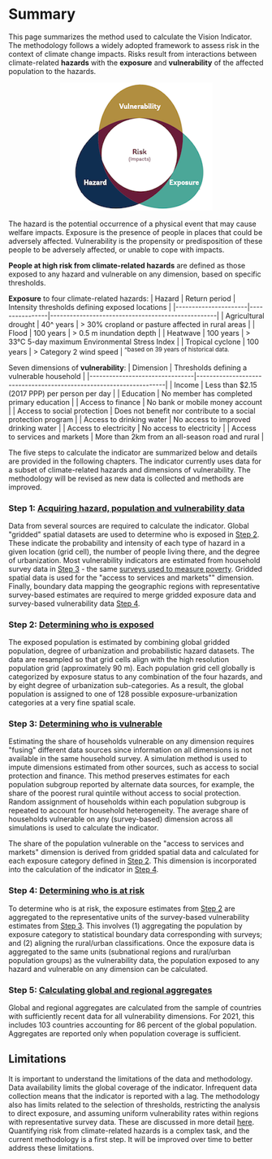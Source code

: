 # Summary

This page summarizes the method used to calculate the Vision Indicator.
The methodology follows a widely adopted framework to assess risk in the
context of climate change impacts. Risks result from interactions
between climate-related **hazards** with the **exposure** and
**vulnerability** of the affected population to the hazards.

<div align="center">
  <img src="images/framework.png">
</div>

The hazard is the potential occurrence of a physical event that may
cause welfare impacts. Exposure is the presence of people in places that
could be adversely affected. Vulnerability is the propensity or
predisposition of these people to be adversely affected, or unable to
cope with impacts.

**People at high risk from climate-related hazards** are defined as
those exposed to any hazard and vulnerable on any dimension, based on
specific thresholds.

**Exposure** to four climate-related hazards: \| Hazard \| Return period
\| Intensity thresholds defining exposed locations \|
\|----------------------\|----------------\|---------------------------------------------------\|
\| Agricultural drought \| 40\^ years \| \> 30% cropland or pasture
affected in rural areas \| \| Flood \| 100 years \| \> 0.5 m inundation
depth \| \| Heatwave \| 100 years \| \> 33°C 5-day maximum Environmental
Stress Index \| \| Tropical cyclone \| 100 years \| \> Category 2 wind
speed \| <sup>\^based on 39 years of historical data.</sup>

Seven dimensions of **vulnerability**: \| Dimension \| Thresholds
defining a vulnerable household \|
\|--------------------------------\|--------------------------------------------------------------------\|
\| Income \| Less than \$2.15 (2017 PPP) per person per day \| \|
Education \| No member has completed primary education \| \| Access to
finance \| No bank or mobile money account \| \| Access to social
protection \| Does not benefit nor contribute to a social protection
program \| \| Access to drinking water \| No access to improved drinking
water \| \| Access to electricity \| No access to electricity \| \|
Access to services and markets \| More than 2km from an all-season road
and rural \|

The five steps to calculate the indicator are summarized below and
details are provided in the following chapters. The indicator currently
uses data for a subset of climate-related hazards and dimensions of
vulnerability. The methodology will be revised as new data is collected
and methods are improved.

### Step 1: [Acquiring hazard, population and vulnerability data](1_data)

Data from several sources are required to calculate the indicator.
Global "gridded" spatial datasets are used to determine who is exposed
in [Step 2](2_exposure). These indicate the probability and intensity of
each type of hazard in a given location (grid cell), the number of
people living there, and the degree of urbanization. Most vulnerability
indicators are estimated from household survey data in [Step
3](3_vulnerability) - the same [surveys used to measure
poverty](https://datanalytics.worldbank.org/PIP-Methodology/acquiring.html#selection).
Gridded spatial data is used for the "access to services and markets""
dimension. Finally, boundary data mapping the geographic regions with
representative survey-based estimates are required to merge gridded
exposure data and survey-based vulnerability data [Step 4](4_risk).

### Step 2: [Determining who is exposed](2_exposure)

The exposed population is estimated by combining global gridded
population, degree of urbanization and probabilistic hazard datasets.
The data are resampled so that grid cells align with the high resolution
population grid (approximately 90 m). Each population grid cell globally
is categorized by exposure status to any combination of the four
hazards, and by eight degree of urbanization sub-categories. As a
result, the global population is assigned to one of 128 possible
exposure-urbanization categories at a very fine spatial scale.

### Step 3: [Determining who is vulnerable](3_vulnerability)

Estimating the share of households vulnerable on any dimension requires
"fusing" different data sources since information on all dimensions is
not available in the same household survey. A simulation method is used
to impute dimensions estimated from other sources, such as access to
social protection and finance. This method preserves estimates for each
population subgroup reported by alternate data sources, for example, the
share of the poorest rural quintile without access to social protection.
Random assignment of households within each population subgroup is
repeated to account for household heterogeneity. The average share of
households vulnerable on any (survey-based) dimension across all
simulations is used to calculate the indicator.

The share of the population vulnerable on the "access to services and
markets" dimension is derived from gridded spatial data and calculated
for each exposure category defined in [Step 2](2_exposure). This
dimension is incorporated into the calculation of the indicator in [Step
4](4_risk).

### Step 4: [Determining who is at risk](4_risk)

To determine who is at risk, the exposure estimates from [Step
2](2_exposure) are aggregated to the representative units of the
survey-based vulnerability estimates from [Step 3](3_vulnerability).
This involves (1) aggregating the population by exposure category to
statistical boundary data corresponding with surveys; and (2) aligning
the rural/urban classifications. Once the exposure data is aggregated to
the same units (subnational regions and rural/urban population groups)
as the vulnerability data, the population exposed to any hazard and
vulnerable on any dimension can be calculated.

### Step 5: [Calculating global and regional aggregates](5_aggregates)

Global and regional aggregates are calculated from the sample of
countries with sufficiently recent data for all vulnerability
dimensions. For 2021, this includes 103 countries accounting for 86
percent of the global population. Aggregates are reported only when
population coverage is sufficient.

## Limitations

It is important to understand the limitations of the data and
methodology. Data availability limits the global coverage of the
indicator. Infrequent data collection means that the indicator is
reported with a lag. The methodology also has limits related to the
selection of thresholds, restricting the analysis to direct exposure,
and assuming uniform vulnerability rates within regions with
representative survey data. These are discussed in more detail
[here](limitations). Quantifying risk from climate-related hazards is a
complex task, and the current methodology is a first step. It will be
improved over time to better address these limitations.
